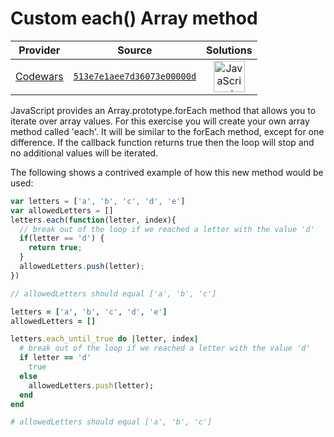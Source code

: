 [_metadata_:generated]: - "true"

# Custom each() Array method

<!-- INFO TABLE BEGIN -->

| Provider                                        | Source                                                                               | Solutions                                                                                                                                                    |
| :---------------------------------------------: | :----------------------------------------------------------------------------------: | :----------------------------------------------------------------------------------------------------------------------------------------------------------: |
| [Codewars](../../../docs/providers/Codewars.md) | [`513e7e1aee7d36073e00000d`](https://www.codewars.com/kata/513e7e1aee7d36073e00000d) | [<img src="https://res.cloudinary.com/rascaltwo/image/upload/v1631924076/javascript_ehszr7.svg" alt="JavaScript" title="JavaScript" width="50" />](solve.js) |

<!-- INFO TABLE END -->

JavaScript provides an Array.prototype.forEach method that allows you to iterate over array values. For this exercise  you will create your own array method called 'each'. It will be similar to the forEach method, except for one difference. If the callback function returns true then the loop will stop and no additional values will be iterated. 

The following shows a contrived example of how this new method would be used:
```javascript
var letters = ['a', 'b', 'c', 'd', 'e']
var allowedLetters = []
letters.each(function(letter, index){
  // break out of the loop if we reached a letter with the value 'd'
  if(letter == 'd') {
    return true;
  }
  allowedLetters.push(letter);   
})

// allowedLetters should equal ['a', 'b', 'c']
```
```ruby
letters = ['a', 'b', 'c', 'd', 'e']
allowedLetters = []

letters.each_until_true do |letter, index|
  # break out of the loop if we reached a letter with the value 'd'
  if letter == 'd'
    true
  else
    allowedLetters.push(letter);   
  end
end

# allowedLetters should equal ['a', 'b', 'c']
```
